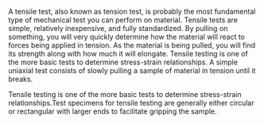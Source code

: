 A tensile test, also known as tension test, is probably the most fundamental type of mechanical test you can perform on material. Tensile tests are simple, relatively inexpensive, and fully standardized. By pulling on something, you will very quickly determine how the material will react to forces being applied in tension. As the material is being pulled, you will find its strength along with how much it will elongate. Tensile testing is one of the more basic tests to determine stress-strain relationships. A simple uniaxial test consists of slowly pulling a sample of material in tension until it breaks.

Tensile testing is one of the more basic tests to determine stress-strain relationships.Test specimens for tensile testing are generally either circular or rectangular with larger ends to facilitate gripping the sample. 

 
